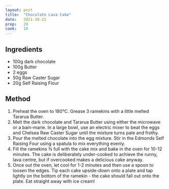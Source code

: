 ```yaml
---
layout: post
title:  "Chocolate Lava Cake"
date:   2021-10-21
prep:   20
cook:   10
---
```


## Ingredients

- 100g dark chocolate
- 100g Butter
- 2 eggs
- 50g Raw Caster Sugar
- 20g Self Raising Flour

## Method

1. Preheat the oven to 180°C. Grease 3 ramekins with a little melted Tararua Butter.
2. Melt the dark chocolate and Tararua Butter using either the microwave or a bain-marie. In a large bowl, use an electric mixer to beat the eggs and Chelsea Raw Caster Sugar until the mixture turns pale and frothy.
3. Pour the melted chocolate into the egg mixture. Stir in the Edmonds Self Raising Four using a spatula to mix everything evenly.
4. Fill the ramekins ¾ full with the cake mix and bake in the oven for 10-12 minutes. The cake is deliberately under-cooked to achieve the runny, lava centre, but if overcooked makes a delicious cake anyway.
5. Once out the oven, let cool for 1-2 minutes and then use a spoon to loosen the edges. Tip each cake upside-down onto a plate and tap lightly on the bottom of the ramekin - the cake should fall out onto the plate. Eat straight away with ice cream!
